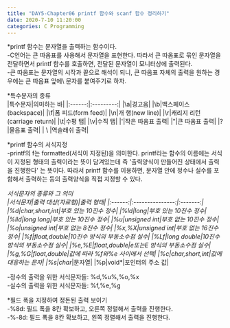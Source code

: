 ```yaml
---
title: "DAY5-Chapter06 printf 함수와 scanf 함수 정리하기"
date: 2020-7-10 11:20:00 
categories: C Programming 
---
```


*printf 함수는 문자열을 출력하는 함수이다.  
-C언어는 큰 따옴표를 사용해서 문자열을 표현한다. 따라서 큰 따옴표로 묶인 문자열을 전달하면서 printf 함수를 호출하면, 전달된 문자열이 모니터상에 출력된다.  
-큰 따옴표는 문자열의 시작과 끝으로 해석이 되니, 큰 따옴표 자체의 출력을 원하는 경우에는 큰 따옴표 앞에\ 문자를 붙여주기로 하자.  

*특수문자의 종류  
|특수문자|의미하는 바|
|:------:|:---------:|
|\a|경고음|
|\b|백스페이스(backspace)|
|\f|폼 피드(form feed)|
|\n|개 행(new line)|
|\r|캐리지 리턴(carriage return)|
|\t|수평 탭|
|\v|수직 탭|
|\'|작은 따옴표 출력|
|\"|큰 따옴표 출력|
|\?|물음표 출력|
| \\ |역슬래쉬 출력|

*printf 함수의 서식지정  
-printf의 f는 formatted(서식이 지정된)을 의미한다. printf라는 함수의 이름에는 서식이 지정된 형태의 출력이라는 뜻이 담겨있는데 즉 '출력양식이 만들어진 상태에서 출력을 진행한다' 는 뜻이다.
따라서 printf 함수를 이용하면, 문자열 안에 정수나 실수를 포함해서 출력하는 등의 출력양식을 직접 지정할 수 있다.  

*서식문자의 종류와 그 의미  
|서식문자|출력 대상(자료형)|출력 형태|
|:------:|:---------------:|:-------:|
|%d|char,short,int|부호 있는 10진수 정수|
|%ld|long|부호 있는 10진수 정수|
|%lld|long long|부호 있는 10진수 정수|
|%u|unsigned int|부호 없는 10진수 정수|
|%o|unsigned int|부호 없는 8진수 정수|
|%x,%X|unsigned int|부호 없는 16진수 정수|
|%f|float,double|10진수 방식의 부동소수점 실수|
|%Lf|long double|10진수 방식의 부동소수점 실수|
|%e,%E|float,double|e또는E 방식의 부동소수점 실수|
|%g,%G|float,double|값에 따라 %f와%e 사이에서 선택|
|%c|char,short,int|값에 대응하는 문자|
|%s|char*|문자열|
|%p|void*|포인터의 주소 값|

-정수의 출력을 위한 서식문자들: %d,%u%,%o,%x  
-실수의 출력을 위한 서식문자들: %f,%e,%g  

*필드 폭을 지정하여 정돈된 출력 보이기  
-%8d: 필드 폭을 8칸 확보하고, 오른쪽 정렬해서 출력을 진행한다.  
-%-8d: 필드 폭을 8칸 확보하고, 왼쪽 정렬해서 출력을 진행한다.  
